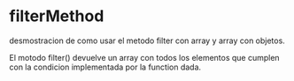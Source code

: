# filterMethod
desmostracion de como usar el metodo filter con array y array con objetos.

El motodo filter() devuelve un array con todos los elementos que cumplen con 
la condicion implementada por la function dada.
